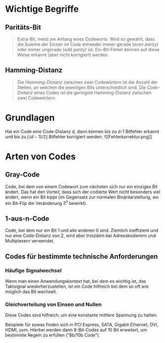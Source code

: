 # Wichtige Begriffe
## Paritäts-Bit
> Extra-Bit, meist am Anfang eines Codeworts.
> Wird so gewählt, dass die Summe der Einsen im Code entweder immer gerade (*even parity*) oder immer ungerade (*odd parity*) ist.
> Ein-Bit-Fehler können auf diese Weise erkannt (aber nicht korrigiert) werden.


## Hamming-Distanz

> Die *Hamming-Distanz* zwischen zwei Codewörtern ist die Anzahl der Stellen, an welchen die jeweiligen Bits unterschiedlich sind. 
> Die *Code-Distanz* eines Codes ist die geringste Hamming-Distanz zwischen zwei Codewörtern.

# Grundlagen
Hat ein Code eine Code-Distanz d, dann können bis zu d-1 Bitfehler erkannt und bis zu $\lfloor(d-1)/2\rfloor$ Bitfehler korrigiert werden.
![[Fehlerkorrektur.png]]

# Arten von Codes
## Gray-Code
Code, bei dem von einem Codewort zum nächsten sich nur ein einziges Bit ändert. 
Das hat den Vorteil, dass sich der codierte Wert nicht besonders viel ändert, wenn ein Bit kippt (im Gegensatz zur normalen Binärdarstellung, wo ein Bit-Flip die Veränderung $2^n$ bewirkt).

## 1-aus-n-Code
Code, bei dem nur ein Bit 1 und alle anderen 0 sind. Ziemlich ineffizient und nur eine Code-Distanz von 2, wird aber trotzdem bei Adresskodierern und Multiplexern verwendet.

## Codes für bestimmte technische Anforderungen
### Häufige Signalwechsel
Wenn man einen Anwendungskontext hat, bei dem es wichtig ist, das Taktsignal wiederherzustellen, ist ein Code hilfreich bei dem so oft wie möglich das Bit wechselt.

### Gleichverteilung von Einsen und Nullen
Diese Codes sind hilfreich, um eine konstante mittlere Spannung zu halten.

Beispiele für sowas finden sich in PCI Express, SATA, Gigabit Ethernet, DVI, HDMI, uvm.
Hierbei werden dann 8-Bit-Codes auf 10 Bit erweitert, um bestimmte Regeln zu erfüllen ("8b/10b Code").